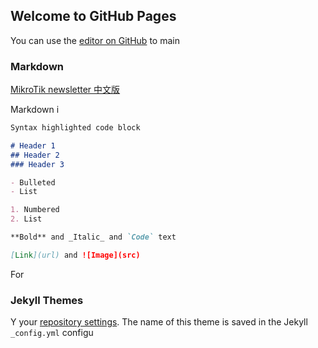 ## Welcome to GitHub Pages

You can use the [editor on GitHub](https://github.com/gaohou/gaohou.github.io/edit/main/index.md) to main

### Markdown

[MikroTik newsletter 中文版](https://sites.google.com/site/jiangmingjue/home)

Markdown i

```markdown
Syntax highlighted code block

# Header 1
## Header 2
### Header 3

- Bulleted
- List

1. Numbered
2. List

**Bold** and _Italic_ and `Code` text

[Link](url) and ![Image](src)
```

For

### Jekyll Themes

Y your [repository settings](https://github.com/gaohou/gaohou.github.io/settings). The name of this theme is saved in the Jekyll `_config.yml` configu
